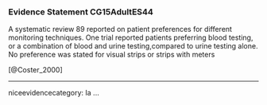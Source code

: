 ### Evidence Statement CG15AdultES44
A systematic review 89 reported on patient preferences for different monitoring techniques. One trial reported patients preferring blood testing, or a combination of blood and urine testing,compared to urine testing alone. No preference was stated for visual strips or strips with meters

[@Coster_2000]

---
niceevidencecategory: Ia
...


